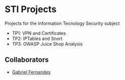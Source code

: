 # STI Projects

Projects for the Information Tecnology Security subject

- TP1: VPN and Certificates
- TP2: IPTables and Snort
- TP3: OWASP Juice Shop Analysis

## Collaborators
- [Gabriel Fernandes](https://github.com/gabrielmendesfernandes)
